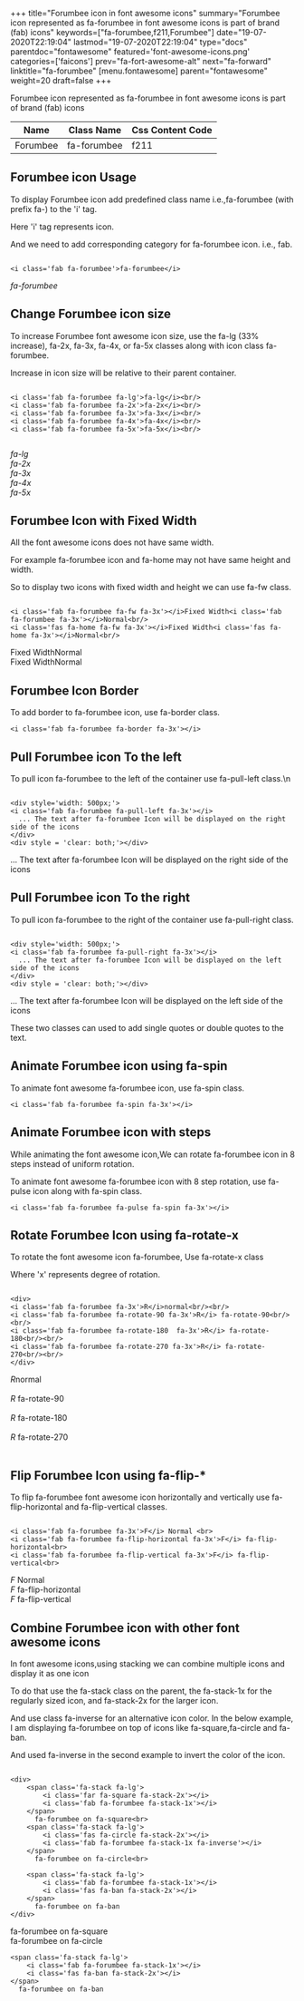 +++
title="Forumbee icon in font awesome icons"
summary="Forumbee icon represented as fa-forumbee in font awesome icons is part of brand (fab) icons"
keywords=["fa-forumbee,f211,Forumbee"]
date="19-07-2020T22:19:04"
lastmod="19-07-2020T22:19:04"
type="docs"
parentdoc="fontawesome"
featured='font-awesome-icons.png'
categories=['faicons']
prev="fa-fort-awesome-alt"
next="fa-forward"
linktitle="fa-forumbee"
[menu.fontawesome]
parent="fontawesome"
weight=20
draft=false
+++


Forumbee icon represented as fa-forumbee in font awesome icons is part of brand (fab) icons

<div class='table-responsive'><table class='table'><thead><tr><th>Name</th><th>Class Name</th><th>Css Content Code</th></tr></thead><tbody><tr><td>Forumbee</td><td>fa-forumbee</td><td>f211</td></tr></tbody></table></div>



## Forumbee icon Usage

To display Forumbee icon add predefined class name i.e.,fa-forumbee (with prefix fa-) to the 'i' tag.

Here 'i' tag represents icon.

And we need to add corresponding category for fa-forumbee icon. i.e., fab.


```

<i class='fab fa-forumbee'>fa-forumbee</i>
```

<i class='fab fa-forumbee'>fa-forumbee</i>




## Change Forumbee icon size
To increase Forumbee font awesome icon size, use the fa-lg (33% increase), fa-2x, fa-3x, fa-4x, or fa-5x classes along with icon class fa-forumbee.

Increase in icon size will be relative to their parent container. 

```

<i class='fab fa-forumbee fa-lg'>fa-lg</i><br/>
<i class='fab fa-forumbee fa-2x'>fa-2x</i><br/>
<i class='fab fa-forumbee fa-3x'>fa-3x</i><br/>
<i class='fab fa-forumbee fa-4x'>fa-4x</i><br/>
<i class='fab fa-forumbee fa-5x'>fa-5x</i><br/>
            
```

<i class='fab fa-forumbee fa-lg'>fa-lg</i><br/>
<i class='fab fa-forumbee fa-2x'>fa-2x</i><br/>
<i class='fab fa-forumbee fa-3x'>fa-3x</i><br/>
<i class='fab fa-forumbee fa-4x'>fa-4x</i><br/>
<i class='fab fa-forumbee fa-5x'>fa-5x</i><br/>
            



## Forumbee Icon with Fixed Width 

All the font awesome icons does not have same width.

For example fa-forumbee icon and fa-home may not have same height and width.

So to display two icons with fixed width and height we can use fa-fw class.


```

<i class='fab fa-forumbee fa-fw fa-3x'></i>Fixed Width<i class='fab fa-forumbee fa-3x'></i>Normal<br/>
<i class='fas fa-home fa-fw fa-3x'></i>Fixed Width<i class='fas fa-home fa-3x'></i>Normal<br/>
```

<i class='fab fa-forumbee fa-fw fa-3x'></i>Fixed Width<i class='fab fa-forumbee fa-3x'></i>Normal<br/>
<i class='fas fa-home fa-fw fa-3x'></i>Fixed Width<i class='fas fa-home fa-3x'></i>Normal<br/>



## Forumbee Icon Border 

To add border to fa-forumbee icon, use fa-border class.


```
<i class='fab fa-forumbee fa-border fa-3x'></i>

```
<i class='fab fa-forumbee fa-border fa-3x'></i>





## Pull Forumbee icon To the left

To pull icon fa-forumbee to the left of the container use fa-pull-left class.\n

```

<div style='width: 500px;'>
<i class='fab fa-forumbee fa-pull-left fa-3x'></i>
  ... The text after fa-forumbee Icon will be displayed on the right side of the icons
</div>
<div style = 'clear: both;'></div>
```

<div style='width: 500px;'>
<i class='fab fa-forumbee fa-pull-left fa-3x'></i>
  ... The text after fa-forumbee Icon will be displayed on the right side of the icons
</div>
<div style = 'clear: both;'></div>




## Pull Forumbee icon To the right
To pull icon fa-forumbee to the right of the container use fa-pull-right class.

```

<div style='width: 500px;'>
<i class='fab fa-forumbee fa-pull-right fa-3x'></i>
  ... The text after fa-forumbee Icon will be displayed on the left side of the icons
</div>
<div style = 'clear: both;'></div>
```

<div style='width: 500px;'>
<i class='fab fa-forumbee fa-pull-right fa-3x'></i>
  ... The text after fa-forumbee Icon will be displayed on the left side of the icons
</div>
<div style = 'clear: both;'></div>

These two classes can used to add single quotes or double quotes to the text.


## Animate Forumbee icon using fa-spin
To animate font awesome fa-forumbee icon, use fa-spin class.

```
<i class='fab fa-forumbee fa-spin fa-3x'></i>
```
<i class='fab fa-forumbee fa-spin fa-3x'></i>




## Animate Forumbee icon with steps
While animating the font awesome icon,We can rotate fa-forumbee icon in 8 steps instead of uniform rotation.

To animate font awesome fa-forumbee icon with 8 step rotation, use fa-pulse icon along with fa-spin class.


```
<i class='fab fa-forumbee fa-pulse fa-spin fa-3x'></i>

```
<i class='fab fa-forumbee fa-pulse fa-spin fa-3x'></i>





## Rotate Forumbee Icon using fa-rotate-x
To rotate the font awesome icon fa-forumbee, Use fa-rotate-x class

Where 'x' represents degree of rotation.


```

<div>
<i class='fab fa-forumbee fa-3x'>R</i>normal<br/><br/>
<i class='fab fa-forumbee fa-rotate-90 fa-3x'>R</i> fa-rotate-90<br/><br/> 
<i class='fab fa-forumbee fa-rotate-180  fa-3x'>R</i> fa-rotate-180<br/><br/> 
<i class='fab fa-forumbee fa-rotate-270 fa-3x'>R</i> fa-rotate-270<br/><br/>
</div>
```

<div>
<i class='fab fa-forumbee fa-3x'>R</i>normal<br/><br/>
<i class='fab fa-forumbee fa-rotate-90 fa-3x'>R</i> fa-rotate-90<br/><br/> 
<i class='fab fa-forumbee fa-rotate-180  fa-3x'>R</i> fa-rotate-180<br/><br/> 
<i class='fab fa-forumbee fa-rotate-270 fa-3x'>R</i> fa-rotate-270<br/><br/>
</div>




## Flip Forumbee Icon using fa-flip-*
To flip fa-forumbee font awesome icon horizontally and vertically use fa-flip-horizontal and fa-flip-vertical classes. 

```

<i class='fab fa-forumbee fa-3x'>F</i> Normal <br>
<i class='fab fa-forumbee fa-flip-horizontal fa-3x'>F</i> fa-flip-horizontal<br>
<i class='fab fa-forumbee fa-flip-vertical fa-3x'>F</i> fa-flip-vertical<br>
```

<i class='fab fa-forumbee fa-3x'>F</i> Normal <br>
<i class='fab fa-forumbee fa-flip-horizontal fa-3x'>F</i> fa-flip-horizontal<br>
<i class='fab fa-forumbee fa-flip-vertical fa-3x'>F</i> fa-flip-vertical<br>




## Combine Forumbee icon with other font awesome icons
In font awesome icons,using stacking we can combine multiple icons and display it as one icon 

To do that use the fa-stack class on the parent, the fa-stack-1x for the regularly sized icon, and fa-stack-2x for the larger icon.

And use class fa-inverse for an alternative icon color. 
In the below example, I am displaying fa-forumbee on top of icons like fa-square,fa-circle and fa-ban.

And used fa-inverse in the second example to invert the color of the icon.

```

<div>
    <span class='fa-stack fa-lg'>
        <i class='far fa-square fa-stack-2x'></i>
        <i class='fab fa-forumbee fa-stack-1x'></i>
    </span>
      fa-forumbee on fa-square<br>
    <span class='fa-stack fa-lg'>
        <i class='fas fa-circle fa-stack-2x'></i>
        <i class='fab fa-forumbee fa-stack-1x fa-inverse'></i>
    </span>
      fa-forumbee on fa-circle<br>

    <span class='fa-stack fa-lg'>
        <i class='fab fa-forumbee fa-stack-1x'></i>
        <i class='fas fa-ban fa-stack-2x'></i>
    </span>
      fa-forumbee on fa-ban
</div>
```

<div>
    <span class='fa-stack fa-lg'>
        <i class='far fa-square fa-stack-2x'></i>
        <i class='fab fa-forumbee fa-stack-1x'></i>
    </span>
      fa-forumbee on fa-square<br>
    <span class='fa-stack fa-lg'>
        <i class='fas fa-circle fa-stack-2x'></i>
        <i class='fab fa-forumbee fa-stack-1x fa-inverse'></i>
    </span>
      fa-forumbee on fa-circle<br>

    <span class='fa-stack fa-lg'>
        <i class='fab fa-forumbee fa-stack-1x'></i>
        <i class='fas fa-ban fa-stack-2x'></i>
    </span>
      fa-forumbee on fa-ban
</div>






